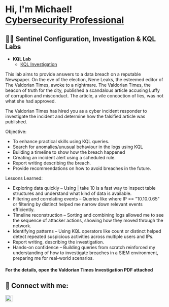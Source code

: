 <h1>Hi, I'm Michael! <br/><a href="https://www.linkedin.com/in/michael-musoke/">Cybersecurity Professional</a></h1>

<h2>👨‍💻 Sentinel Configuration, Investigation & KQL Labs</h2>

- <b> KQL Lab </b>
  - [KQL Investigation](https://github.com/Muts256/Valdorian-Scandal)

This lab aims to provide answers to a data breach on a reputable Newspaper. On the eve of the election, Nene Leaks, the esteemed editor of The Valdorian Times, awoke to a nightmare. The Valdorian Times, the beacon of truth for the city, published a scandalous article accusing Luffy of corruption and misconduct. The article, a vile concoction of lies, was not what she had approved. 

The Valdorian Times has hired you as a cyber incident responder to investigate the incident and determine how the falsified article was published.

Objective:
  - To enhance practical skills using KQL queries.
  - Search for anomalies/unusual behaviour in the logs using KQL
  - Building a timeline to show how the breach happened
  - Creating an incident alert using  a scheduled rule.
  - Report writing describing the breach.
  - Provide recommendations on how to avoid breaches in the future.

Lessons Learned:
  - Exploring data quickly – Using | take 10 is a fast way to inspect table structures and understand what kind of data is available.
  - Filtering and correlating events – Queries like where IP == "10.10.0.65" or filtering by distinct helped me narrow down relevant events efficiently.
  - Timeline reconstruction – Sorting and combining logs allowed me to see the sequence of attacker actions, showing how they moved through the network.
  - Identifying patterns – Using KQL operators like count or distinct helped detect repeated suspicious activities across multiple users and IPs.
  - Report writing, describing the investigation.
  - Hands-on confidence – Building queries from scratch reinforced my understanding of how to investigate breaches in a SIEM environment, preparing me for real-world scenarios.
  <h4>For the details, open the Valdorian Times Investigation PDF attached</h4>

<h2> 🤳 Connect with me:</h2>

[<img align="left" alt="michael-musoke | LinkedIn" width="22px" src="https://cdn.jsdelivr.net/npm/simple-icons@v3/icons/linkedin.svg" />][linkedin]

[linkedin]: https://linkedin.com/in/michael-musoke

